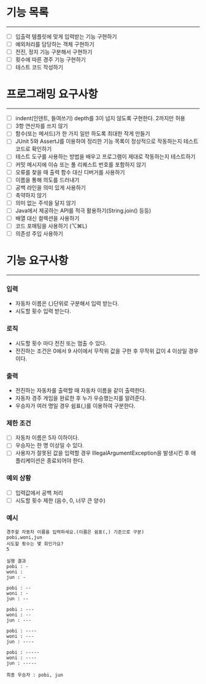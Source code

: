 # 기능 목록
***
- [ ] 입출력 템플릿에 맞게 입력받는 기능 구현하기
- [ ] 예외처리를 담당하는 객체 구현하기
- [ ] 전진, 정지 기능 구분해서 구현하기
- [ ] 횟수에 따른 경주 기능 구현하기
- [ ] 테스트 코드 작성하기

# 프로그래밍 요구사항
***
- [ ] indent(인덴트, 들여쓰기) depth를 3이 넘지 않도록 구현한다. 2까지만 허용
- [ ] 3항 연산자를 쓰지 않기
- [ ] 함수(또는 메서드)가 한 가지 일만 하도록 최대한 작게 만들기
- [ ] JUnit 5와 AssertJ를 이용하여 정리한 기능 목록이 정상적으로 작동하는지 테스트 코드로 확인하기
- [ ] 테스트 도구를 사용하는 방법을 배우고 프로그램이 제대로 작동하는지 테스트하기
- [ ] 커밋 메시지에 이슈 또는 풀 리퀘스트 번호를 포함하지 않기
- [ ] 오류를 찾을 때 출력 함수 대신 디버거를 사용하기
- [ ] 이름을 통해 의도를 드러내기
- [ ] 공백 라인을 의미 있게 사용하기
- [ ] 축약하지 않기
- [ ] 의미 없는 주석을 달지 않기
- [ ] Java에서 제공하는 API를 적극 활용하기(String.join() 등등)
- [ ] 배열 대신 컬렉션을 사용하기
- [ ] 코드 포매팅을 사용하기 (⌥⌘L)
- [ ] 의존성 주입 사용하기

# 기능 요구사항
***

### 입력
- 자동차 이름은 (,)단위로 구분해서 입력 받는다.
- 시도할 횟수 입력 받는다.

### 로직
- 시도할 횟수 마다 전진 또는 멈출 수 있다.
- 전진하는 조건은 0에서 9 사이에서 무작위 값을 구한 후 무작위 값이 4 이상일 경우이다.

### 출력
- 전진하는 자동차를 출력할 때 자동차 이름을 같이 출력한다.
- 자동차 경주 게임을 완료한 후 누가 우승했는지를 알려준다.
- 우승자가 여러 명일 경우 쉼표(,)를 이용하여 구분한다.

### 제한 조건
- [ ] 자동차 이름은 5자 이하이다.
- [ ] 우승자는 한 명 이상일 수 있다.
- [ ] 사용자가 잘못된 값을 입력할 경우 IllegalArgumentException을 발생시킨 후 애플리케이션은 종료되어야 한다.

### 예외 상황
- [ ] 입력값에서 공백 처리
- [ ] 시도할 횟수 제한 (음수, 0, 너무 큰 양수)

### 예시
```
경주할 자동차 이름을 입력하세요.(이름은 쉼표(,) 기준으로 구분)
pobi,woni,jun
시도할 횟수는 몇 회인가요?
5

실행 결과
pobi : -
woni : 
jun : -

pobi : --
woni : -
jun : --

pobi : ---
woni : --
jun : ---

pobi : ----
woni : ---
jun : ----

pobi : -----
woni : ----
jun : -----

최종 우승자 : pobi, jun
```




